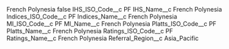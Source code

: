 <?xml version="1.0" encoding="UTF-8"?>
<CustomMetadata xmlns="http://soap.sforce.com/2006/04/metadata" xmlns:xsi="http://www.w3.org/2001/XMLSchema-instance" xmlns:xsd="http://www.w3.org/2001/XMLSchema">
    <label>French Polynesia</label>
    <protected>false</protected>
    <values>
        <field>IHS_ISO_Code__c</field>
        <value xsi:type="xsd:string">PF</value>
    </values>
    <values>
        <field>IHS_Name__c</field>
        <value xsi:type="xsd:string">French Polynesia</value>
    </values>
    <values>
        <field>Indices_ISO_Code__c</field>
        <value xsi:type="xsd:string">PF</value>
    </values>
    <values>
        <field>Indices_Name__c</field>
        <value xsi:type="xsd:string">French Polynesia</value>
    </values>
    <values>
        <field>MI_ISO_Code__c</field>
        <value xsi:type="xsd:string">PF</value>
    </values>
    <values>
        <field>MI_Name__c</field>
        <value xsi:type="xsd:string">French Polynesia</value>
    </values>
    <values>
        <field>Platts_ISO_Code__c</field>
        <value xsi:type="xsd:string">PF</value>
    </values>
    <values>
        <field>Platts_Name__c</field>
        <value xsi:type="xsd:string">French Polynesia</value>
    </values>
    <values>
        <field>Ratings_ISO_Code__c</field>
        <value xsi:type="xsd:string">PF</value>
    </values>
    <values>
        <field>Ratings_Name__c</field>
        <value xsi:type="xsd:string">French Polynesia</value>
    </values>
    <values>
        <field>Referral_Region__c</field>
        <value xsi:type="xsd:string">Asia_Pacific</value>
    </values>
</CustomMetadata>
